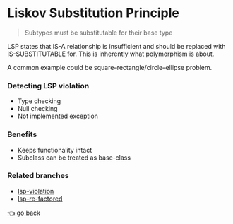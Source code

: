 ﻿# Liskov Substitution Principle
> Subtypes must be substitutable for their base type

LSP states that IS-A relationship is insufficient and should be replaced with IS-SUBSTITUTABLE for. This is inherently what polymorphism is about.

A common example could be square–rectangle/circle–ellipse problem.


### Detecting LSP violation
* Type checking
* Null checking
* Not implemented exception

### Benefits
* Keeps functionality intact
* Subclass can be treated as base-class

### Related branches
* [lsp-violation](https://github.com/ramzan-ali-suzan/SOLID/tree/lsp-violation/LSP)
* [lsp-re-factored](https://github.com/ramzan-ali-suzan/SOLID/tree/lsp-re-factored/LSP)

[👈 go back](https://github.com/ramzan-ali-suzan/SOLID)


